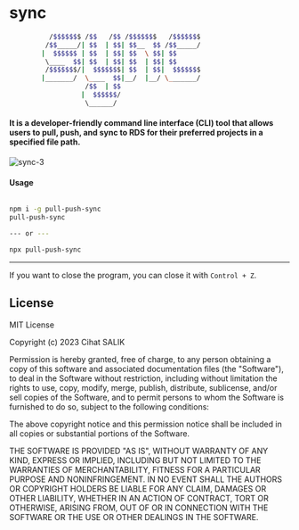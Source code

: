 # sync

```bash
          /$$$$$$$ /$$   /$$ /$$$$$$$   /$$$$$$$
         /$$_____/| $$  | $$| $$__  $$ /$$_____/
        |  $$$$$$ | $$  | $$| $$  \ $$| $$
         \____  $$| $$  | $$| $$  | $$| $$
         /$$$$$$$/|  $$$$$$$| $$  | $$|  $$$$$$$
        |_______/  \____  $$|__/  |__/ \_______/
                   /$$  | $$
                  |  $$$$$$/
                   \______/
```

#### It is a developer-friendly command line interface (CLI) tool that allows users to pull, push, and sync to RDS for their preferred projects in a specified file path.

![sync-3](https://user-images.githubusercontent.com/57585087/212478241-055f35a8-9070-4c8d-8d5e-dd83e48baf8e.gif)

#### Usage

```bash

npm i -g pull-push-sync
pull-push-sync

--- or ---

npx pull-push-sync

```

---

If you want to close the program, you can close it with `Control + Z`.

## License

MIT License

Copyright (c) 2023 Cihat SALIK

Permission is hereby granted, free of charge, to any person obtaining a copy
of this software and associated documentation files (the "Software"), to deal
in the Software without restriction, including without limitation the rights
to use, copy, modify, merge, publish, distribute, sublicense, and/or sell
copies of the Software, and to permit persons to whom the Software is
furnished to do so, subject to the following conditions:

The above copyright notice and this permission notice shall be included in all
copies or substantial portions of the Software.

THE SOFTWARE IS PROVIDED "AS IS", WITHOUT WARRANTY OF ANY KIND, EXPRESS OR
IMPLIED, INCLUDING BUT NOT LIMITED TO THE WARRANTIES OF MERCHANTABILITY,
FITNESS FOR A PARTICULAR PURPOSE AND NONINFRINGEMENT. IN NO EVENT SHALL THE
AUTHORS OR COPYRIGHT HOLDERS BE LIABLE FOR ANY CLAIM, DAMAGES OR OTHER
LIABILITY, WHETHER IN AN ACTION OF CONTRACT, TORT OR OTHERWISE, ARISING FROM,
OUT OF OR IN CONNECTION WITH THE SOFTWARE OR THE USE OR OTHER DEALINGS IN THE
SOFTWARE.
